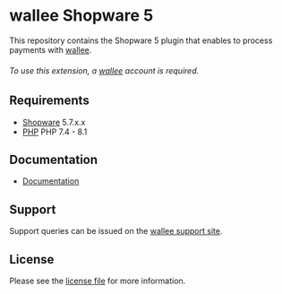 

# wallee Shopware 5
This repository contains the Shopware 5 plugin that enables to process payments with [wallee](https://www.wallee.com/).

###### To use this extension, a [wallee](https://app-wallee.com/user/signup) account is required.

## Requirements

* [Shopware](https://shopware.com/) 5.7.x.x
* [PHP](http://php.net/) PHP 7.4 - 8.1

## Documentation

* [Documentation](https://plugin-documentation.wallee.com/wallee-payment/shopware-5-composer/1.1.22/docs/en/documentation.html)

## Support

Support queries can be issued on the [wallee support site](https://app-wallee.com/space/select?target=/support).

## License

Please see the [license file](https://github.com/wallee-payment/shopware-5-composer/blob/1.1.22/LICENSE) for more information.
